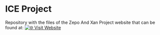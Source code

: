 # ICE Project

Repository with the files of the Zepo And Xan Project website that can be found at:
[![🌐 Visit Website](https://img.shields.io/badge/Website-ded--sec.space/Zepo--And--Xan--Project-blue?style=for-the-badge)](https://www.ded-sec.space/Zepo-And-Xan-Project/)  
